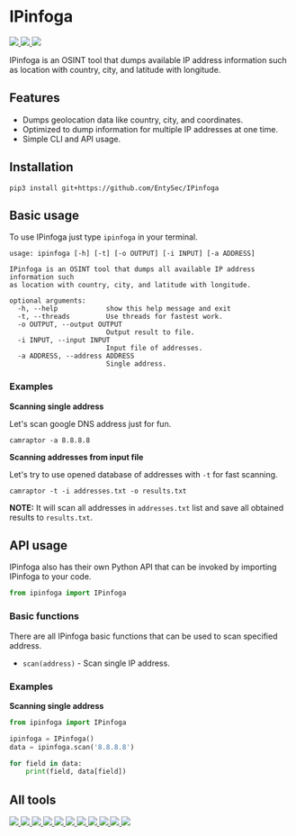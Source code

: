 # IPinfoga

<p>
    <a href="https://entysec.netlify.app">
        <img src="https://img.shields.io/badge/developer-EntySec-3572a5.svg">
    </a>
    <a href="https://github.com/EntySec/IPinfoga">
        <img src="https://img.shields.io/badge/language-Python-3572a5.svg">
    </a>
    <a href="https://github.com/EntySec/IPinfoga/stargazers">
        <img src="https://img.shields.io/github/stars/EntySec/IPinfoga?color=yellow">
    </a>
</p>

IPinfoga is an OSINT tool that dumps available IP address information such as location with country, city, and latitude with longitude.

## Features

* Dumps geolocation data like country, city, and coordinates.
* Optimized to dump information for multiple IP addresses at one time.
* Simple CLI and API usage.

## Installation

```shell
pip3 install git+https://github.com/EntySec/IPinfoga
```

## Basic usage

To use IPinfoga just type `ipinfoga` in your terminal.

```
usage: ipinfoga [-h] [-t] [-o OUTPUT] [-i INPUT] [-a ADDRESS]

IPinfoga is an OSINT tool that dumps all available IP address information such
as location with country, city, and latitude with longitude.

optional arguments:
  -h, --help            show this help message and exit
  -t, --threads         Use threads for fastest work.
  -o OUTPUT, --output OUTPUT
                        Output result to file.
  -i INPUT, --input INPUT
                        Input file of addresses.
  -a ADDRESS, --address ADDRESS
                        Single address.
```

### Examples

**Scanning single address**

Let's scan google DNS address just for fun.

```shell
camraptor -a 8.8.8.8
```

**Scanning addresses from input file**

Let's try to use opened database of addresses with `-t` for fast scanning.

```shell
camraptor -t -i addresses.txt -o results.txt
```

**NOTE:** It will scan all addresses in `addresses.txt` list and save all obtained results to `results.txt`.

## API usage

IPinfoga also has their own Python API that can be invoked by importing IPinfoga to your code.

```python
from ipinfoga import IPinfoga
```

### Basic functions

There are all IPinfoga basic functions that can be used to scan specified address.

* `scan(address)` - Scan single IP address.

### Examples

**Scanning single address**

```python
from ipinfoga import IPinfoga

ipinfoga = IPinfoga()
data = ipinfoga.scan('8.8.8.8')

for field in data:
    print(field, data[field])
```

## All tools

<p>
    <a href="https://github.com/EntySec/Ghost">
        <img src="https://img.shields.io/badge/EntySec-Ghost-3572a5.svg">
    </a>
    <a href="https://github.com/EntySec/HatSploit">
        <img src="https://img.shields.io/badge/EntySec-HatSploit-3572a5.svg">
    </a>
    <a href="https://github.com/EntySec/HatVenom">
        <img src="https://img.shields.io/badge/EntySec-HatVenom-3572a5.svg">
    </a>
    <a href="https://github.com/EntySec/RomBuster">
        <img src="https://img.shields.io/badge/EntySec-RomBuster-3572a5.svg">
    </a>
    <a href="https://github.com/EntySec/CamRaptor">
        <img src="https://img.shields.io/badge/EntySec-CamRaptor-3572a5.svg">
    </a>
    <a href="https://github.com/EntySec/CamOver">
        <img src="https://img.shields.io/badge/EntySec-CamOver-3572a5.svg">
    </a>
    <a href="https://github.com/EntySec/Shreder">
        <img src="https://img.shields.io/badge/EntySec-Shreder-3572a5.svg">
    </a>
    <a href="https://github.com/EntySec/IPinfoga">
        <img src="https://img.shields.io/badge/EntySec-IPinfoga-3572a5.svg">
    </a>
    <a href="https://github.com/EntySec/Paranoid">
        <img src="https://img.shields.io/badge/EntySec-Paranoid-3572a5.svg">
    </a>
    <a href="https://github.com/EntySec/membrane">
        <img src="https://img.shields.io/badge/EntySec-membrane-f34c79.svg">
    </a>
    <a href="https://github.com/EntySec/pwny">
        <img src="https://img.shields.io/badge/EntySec-pwny-448eff.svg">
    </a>
</p>
